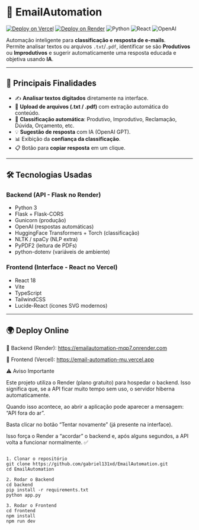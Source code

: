 # 📧 EmailAutomation

[![Deploy on Vercel](https://img.shields.io/badge/Frontend-Vercel-000?logo=vercel)](https://email-automation-mu.vercel.app)
[![Deploy on Render](https://img.shields.io/badge/Backend-Render-46E3B7?logo=render)](https://emailautomation-mqp7.onrender.com)
![Python](https://img.shields.io/badge/Python-3.12-3776AB?logo=python&logoColor=white)
![React](https://img.shields.io/badge/React-18-61DAFB?logo=react&logoColor=white)
![OpenAI](https://img.shields.io/badge/OpenAI-API-412991?logo=openai&logoColor=white)

Automação inteligente para **classificação e resposta de e-mails**.  
Permite analisar textos ou arquivos `.txt`/`.pdf`, identificar se são **Produtivos** ou **Improdutivos** e sugerir automaticamente uma resposta educada e objetiva usando **IA**.

---

## 🔑 Principais Finalidades

- ✍️ **Analisar textos digitados** diretamente na interface.  
- 📂 **Upload de arquivos (.txt / .pdf)** com extração automática do conteúdo.  
- 🤖 **Classificação automática**: Produtivo, Improdutivo, Reclamação, Dúvida, Orçamento, etc.  
- 💡 **Sugestão de resposta** com IA (OpenAI GPT).  
- 📊 Exibição da **confiança da classificação**.  
- 📋 Botão para **copiar resposta** em um clique.  

---

## 🛠️ Tecnologias Usadas

### **Backend (API - Flask no Render)**
- Python 3  
- Flask + Flask-CORS  
- Gunicorn (produção)  
- OpenAI (respostas automáticas)  
- HuggingFace Transformers + Torch (classificação)  
- NLTK / spaCy (NLP extra)  
- PyPDF2 (leitura de PDFs)  
- python-dotenv (variáveis de ambiente)

### **Frontend (Interface - React no Vercel)**
- React 18  
- Vite  
- TypeScript  
- TailwindCSS  
- Lucide-React (ícones SVG modernos)

---
## 🌍 Deploy Online

🔗 Backend (Render): https://emailautomation-mqp7.onrender.com

🔗 Frontend (Vercel): https://email-automation-mu.vercel.app

⚠️ Aviso Importante

Este projeto utiliza o Render (plano gratuito) para hospedar o backend.
Isso significa que, se a API ficar muito tempo sem uso, o servidor hiberna automaticamente.

Quando isso acontece, ao abrir a aplicação pode aparecer a mensagem:
“API fora do ar”.

Basta clicar no botão “Tentar novamente” (já presente na interface).

Isso força o Render a “acordar” o backend e, após alguns segundos, a API volta a funcionar normalmente. ✅
```plaintext

1. Clonar o repositório
git clone https://github.com/gabriel131xd/EmailAutomation.git
cd EmailAutomation

2. Rodar o Backend
cd backend
pip install -r requirements.txt
python app.py

3. Rodar o Frontend
cd frontend
npm install
npm run dev
